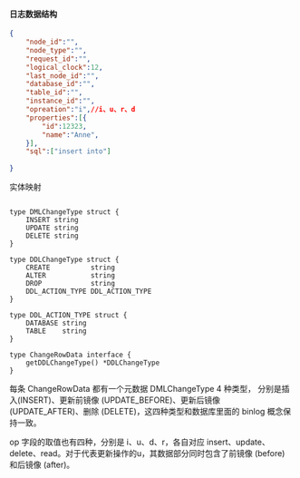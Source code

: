 
#### 日志数据结构
```json
{
    "node_id":"",
    "node_type":"",
    "request_id":"",
    "logical_clock":12,
    "last_node_id":"",
    "database_id":"",
    "table_id":"",
    "instance_id":"",
    "opreation":"i",//i、u、r、d
    "properties":[{
        "id":12323,
        "name":"Anne",
    }],
    "sql":["insert into"]
   
}
```

实体映射

```golang

type DMLChangeType struct {
	INSERT string
	UPDATE string
	DELETE string
}

type DDLChangeType struct {
	CREATE          string
	ALTER           string
	DROP            string
	DDL_ACTION_TYPE DDL_ACTION_TYPE
}

type DDL_ACTION_TYPE struct {
	DATABASE string
	TABLE    string
}

type ChangeRowData interface {
	getDDLChangeType() *DDLChangeType
}
```

每条 ChangeRowData 都有一个元数据 DMLChangeType 4 种类型， 分别是插入(INSERT)、更新前镜像 (UPDATE_BEFORE)、更新后镜像 (UPDATE_AFTER)、删除 (DELETE)，这四种类型和数据库里面的 binlog 概念保持一致。

op 字段的取值也有四种，分别是 i、u、d、r，各自对应 insert、update、delete、read。对于代表更新操作的u，其数据部分同时包含了前镜像 (before) 和后镜像 (after)。

